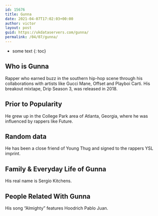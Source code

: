 ```yaml
---
id: 15676
title: Gunna
date: 2021-04-07T17:02:03+00:00
author: victor
layout: post
guid: https://ukdataservers.com/gunna/
permalink: /04/07/gunna/
---
```


* some text
{: toc}


## Who is Gunna



Rapper who earned buzz in the southern hip-hop scene through his collaborations with artists like Gucci Mane, Offset and Playboi Carti. His breakout mixtape, Drip Season 3, was released in 2018. 

                
                
                
## Prior to Popularity



He grew up in the College Park area of Atlanta, Georgia, where he was influenced by rappers like Future.

                
                
                
## Random data



He has been a close friend of Young Thug and signed to the rappers YSL imprint. 

                
                
                
## Family & Everyday Life of Gunna



His real name is Sergio Kitchens.

                
                
                
## People Related With Gunna



His song &#8220;Almighty&#8221; features Hoodrich Pablo Juan. 

                
              
            
          
          
          